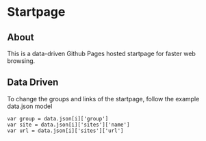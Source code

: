 # Startpage

## About

This is a data-driven Github Pages hosted startpage for faster web browsing.

## Data Driven

To change the groups and links of the startpage, follow the example data.json model

    var group = data.json[i]['group']
    var site = data.json[i]['sites']['name']
    var url = data.json[i]['sites']['url']